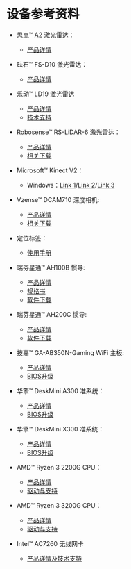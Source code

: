 # 设备参考资料

* 思岚™ A2 激光雷达：
  * [产品详情](https://www.slamtec.com/cn/Lidar/A2)

* 砝石™ FS-D10 激光雷达：
  * [产品详情](http://www.faselase.com/erweijiguangleida/9-10.html)

* 乐动™ LD19 激光雷达
  * [产品详情](https://www.ldrobot.com/product/111)
  * [技术支持](https://www.ldrobot.com/download/111)

* Robosense™ RS-LiDAR-6 激光雷达：
  * [产品详情](https://www.robosense.ai/rslidar/RS-LiDAR-16)
  * [相关下载](https://www.robosense.ai/resources-27)

* Microsoft™ Kinect V2：
  *  Windows：[Link 1](https://www.microsoft.com/en-us/download/details.aspx?id=44561)/[Link 2](https://developer.microsoft.com/en-us/windows/kinect/)/[Link 3](https://docs.microsoft.com/en-us/previous-versions/windows/kinect/dn758761(v=ieb.10))

* Vzense™ DCAM710 深度相机:
  * [产品详情](https://zh.vzense.com/products.html)
  * [相关下载](https://zh.vzense.com/download.html)

* 定位标签：
  * [使用手册](http://download.autolabor.com.cn/File/marvelmind_navigation_system_manual.pdf)

* 瑞芬星通™ AH100B 惯导:
  * [产品详情](http://www.rion-star.com/cpzx/gxdh/AH100B/2018/0204/112.html)
  * [规格书](http://www.rion-star.com/flie/AH100B-%E5%BE%AE%E5%9E%8B%E8%88%AA%E5%A7%BF%E5%8F%82%E8%80%83%E7%B3%BB%E7%BB%9F.pdf)
  * [软件下载](http://www.rion-star.com/jsfw/ruanjianxiazai/list_119_3.html)

* 瑞芬星通™ AH200C 惯导:
  * [产品详情](http://www.rion-tech.net/products_detail/productId=90.html)
  * [软件下载](http://www.rion-tech.net/download_list/downloadcategoryid=11&isMode=false.html)

* 技嘉™ GA-AB350N-Gaming WiFi 主板:
  * [产品详情](https://www.gigabyte.cn/Motherboard/GA-AB350N-Gaming-WIFI-rev-10)
  * [BIOS升级](https://www.gigabyte.cn/Motherboard/GA-AB350N-Gaming-WIFI-rev-10/support#support-dl-bios)

* 华擎™ DeskMini A300 准系统：
  * [产品详情](https://www.asrock.com/nettop/AMD/DeskMini%20A300%20Series/index.cn.asp)
  * [BIOS升级](https://www.asrock.com/Nettop/AMD/DeskMini%20A300%20Series/index.cn.asp#BIOS)
  
* 华擎™ DeskMini X300 准系统：
  * [产品详情](https://www.asrock.com/nettop/AMD/DeskMini%20X300%20Series/index.cn.asp)
  * [BIOS升级](https://www.asrock.com/Nettop/AMD/DeskMini%20X300%20Series/index.cn.asp#BIOS)

* AMD™ Ryzen 3 2200G CPU：
  * [产品详情](https://www.amd.com/zh-hans/products/apu/amd-ryzen-3-2200g)
  * [驱动与支持](https://www.amd.com/zh-hans/support/apu/amd-ryzen-processors/amd-ryzen-3-desktop-processors-radeon-vega-graphics/amd-ryzen-3-0)

* AMD™ Ryzen 3 3200G CPU：
  * [产品详情](https://www.amd.com/zh-hans/products/apu/amd-ryzen-3-3200g)
  * [驱动与支持](https://www.amd.com/zh-hans/support/apu/amd-ryzen-processors/amd-ryzen-3-desktop-processors-radeon-vega-graphics/amd-ryzen-3-1)

* Intel™ AC7260 无线网卡
  * [产品详情及技术支持](https://ark.intel.com/content/www/cn/zh/ark/products/75439/intel-dual-band-wirelessac-7260.html)
  
